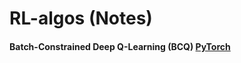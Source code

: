 # RL-algos (Notes)

#### Batch-Constrained Deep Q-Learning (BCQ) [PyTorch](https://github.com/sfujim/BCQ)
